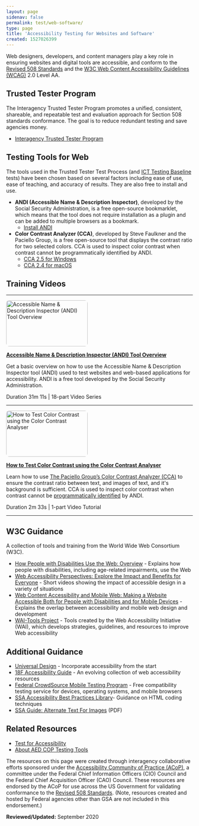 ```yaml
---
layout: page
sidenav: false
permalink: test/web-software/
type: page
title: 'Accessibility Testing for Websites and Software'
created: 1527026399
---
```


Web designers, developers, and content managers play a key role in ensuring websites and digital tools are accessible, and conform to the [Revised 508 Standards][1] and the [W3C Web Content Accessibility Guidelines (WCAG)][2] 2.0 Level AA.

## Trusted Tester Program

The Interagency Trusted Tester Program promotes a unified, consistent, shareable, and repeatable test and evaluation approach for Section 508 standards conformance. The goal is to reduce redundant testing and save agencies money.

  * [Interagency Trusted Tester Program][3]

## Testing Tools for Web

The tools used in the Trusted Tester Test Process (and [ICT Testing Baseline][4] tests) have been chosen based on several factors including ease of use, ease of teaching, and accuracy of results. They are also free to install and use.

  * **ANDI (Accessible Name & Description Inspector)**, developed by the Social Security Administration, is a free open-source bookmarklet, which means that the tool does not require installation as a plugin and can be added to multiple browsers as a bookmark. 
      * [Install ANDI][5]
  * **Color Contrast Analyzer (CCA)**, developed by Steve Faulkner and the Paciello Group, is a free open-source tool that displays the contrast ratio for two selected colors. CCA is used to inspect color contrast when contrast cannot be programmatically identified by ANDI. 
      * [CCA 2.5 for Windows][6]
      * [CCA 2.4 for macOS][7]

## Training Videos

* * *

<div class="clearfix">
  <div class="col-md-3 col-xs-12">
    <a href="{{site.baseurl}}/test/web-software/andi-training-videos"><img alt="Accessible Name & Description Inspector (ANDI) Tool Overview" class="img-responsive" src="/sites/default/files/andi-00-thumb.png" style="height:124px; width:220px; border-radius: 8px;" /></a>
  </div>
  
  <div class="col-md-9 col-xs-12">
    <p>
      <a href="{{site.baseurl}}/test/web-software/andi-training-videos"><strong>Accessible Name & Description Inspector (ANDI) Tool Overview</strong></a>
    </p>
<p>
      Get a basic overview on how to use the Accessible Name & Description Inspector tool (ANDI) used to test websites and web-based applications for accessibility. ANDI is a free tool developed by the Social Security Administration.
    </p>
<p>
      Duration 31m 11s | 18-part Video Series
    </p>
  </div>
</div>

* * *

<div class="clearfix">
  <div class="col-md-3 col-xs-12">
    <a href="{{site.baseurl}}/test/web-software/andi-training-videos/color-contrast-analyzer"><img alt="How to Test Color Contrast using the Color Contrast Analyser" class="img-responsive" src="/sites/default/files/styles/medium/public/andi-14-thumb.png" style="height:124px; width:220px; border-radius: 8px;" /></a>
  </div>
  
  <div class="col-md-9 col-xs-12">
    <p>
      <a href="{{site.baseurl}}/test/web-software/andi-training-videos/color-contrast-analyzer"><strong>How to Test Color Contrast using the Color Contrast Analyser</strong></a>
    </p>
<p>
      Learn how to use <a href="https://developer.paciellogroup.com/resources/contrastanalyser/" target="_blank">The Paciello Group’s Color Contrast Analyzer (CCA)</a> to ensure the contrast ratio between text, and images of text, and it's background is sufficient. CCA is used to inspect color contrast when contrast cannot be <a href="/content/glossary#programmatically-determinable">programmatically identified</a> by ANDI.
    </p>
<p>
      Duration 2m 33s | 1-part Video Tutorial
    </p>
  </div>
</div>

* * *

## W3C Guidance

A collection of tools and training from the World Wide Web Consortium (W3C).

  * [How People with Disabilities Use the Web: Overview][8] - Explains how people with disabilities, including age-related impairments, use the Web
  * [Web Accessibility Perspectives: Explore the Impact and Benefits for Everyone][9] - Short videos showing the impact of accessible design in a variety of situations
  * [Web Content Accessibility and Mobile Web: Making a Website Accessible Both for People with Disabilities and for Mobile Devices][10] - Explains the overlap between accessibility and mobile web design and development
  * [WAI-Tools Project][11] - Tools created by the Web Accessibility Initiative (WAI), which develops strategies, guidelines, and resources to improve Web accessibility

## Additional Guidance

  * [Universal Design][12] - Incorporate accessibility from the start
  * [18F Accessibility Guide][13] - An evolving collection of web accessibility resources
  * [Federal CrowdSource Mobile Testing Program][14] - Free compatibility testing service for devices, operating systems, and mobile browsers
  * [SSA Accessibility Best Practices Library][15]- Guidance on HTML coding techniques
  * [SSA Guide: Alternate Text For Images][16] (PDF)

## Related Resources

  * [Test for Accessibility][17]
  * [About AED COP Testing Tools][18]

The resources on this page were created through interagency collaborative efforts sponsored under the [Accessibility Community of Practice (ACoP)][19], a committee under the Federal Chief Information Officers (CIO) Council and the Federal Chief Acquisition Officer (CAO) Council. These resources are endorsed by the ACoP for use across the US Government for validating conformance to the [Revised 508 Standards][1]. (Note, resources created and hosted by Federal agencies other than GSA are not included in this endorsement.)

**Reviewed/Updated:** September 2020

 [1]: https://www.access-board.gov/guidelines-and-standards/communications-and-it/about-the-ict-refresh/final-rule/text-of-the-standards-and-guidelines
 [2]: http://www.w3.org/WAI/intro/wcag.php
 [3]: {{site.baseurl}}/test/trusted-tester
 [4]: https://section508coordinators.github.io/ICTTestingBaseline/
 [5]: https://www.ssa.gov/accessibility/andi/help/install.html
 [6]: https://github.com/ThePacielloGroup/CCA-Win/releases/tag/2.5.0
 [7]: https://github.com/ThePacielloGroup/CCA-OSX/releases/tag/2.4
 [8]: https://www.w3.org/WAI/intro/people-use-web/
 [9]: https://www.w3.org/WAI/perspectives/
 [10]: https://www.w3.org/WAI/mobile/overlap.html
 [11]: https://www.w3.org/WAI/Tools/
 [12]: {{site.baseurl}}/create/universal-design
 [13]: https://pages.18f.gov/accessibility/
 [14]: http://www.digitalgov.gov/services/mobile-application-testing-program/
 [15]: http://www.ssa.gov/accessibility/bpl/default.htm
 [16]: http://www.ssa.gov/accessibility/files/SSA_Alternative_Text_Guide.pdf
 [17]: {{site.baseurl}}/test
 [18]: {{site.baseurl}}/test/about-testing-tools
 [19]: https://www.cio.gov/about/accessibility-cop/